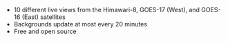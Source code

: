 - 10 different live views from the Himawari-8, GOES-17 (West), and GOES-16 (East) satellites
- Backgrounds update at most every 20 minutes
- Free and open source
